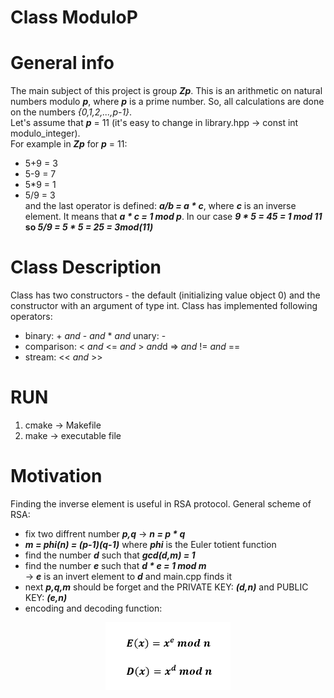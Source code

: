 # Class ModuloP

# General info
The main subject of this project is group ***Zp***. This is an arithmetic on natural numbers modulo ***p***,
where ***p*** is a prime number. So, all calculations are done on the numbers *{0,1,2,...,p-1}*. <br/>
Let's assume that ***p*** = 11 (it's easy to change in library.hpp -> const int modulo_integer). <br/>
For example in ***Zp*** for ***p*** = 11: <br/>
* 5+9 = 3
* 5-9 = 7
* 5*9 = 1
* 5/9 = 3 <br/>
and the last operator is defined: ***a/b = a * c***, where ***c*** is an inverse element. It means that ***a * c = 1 mod p***.
In our case ***9 * 5 = 45 = 1 mod 11* so *5/9 = 5 * 5 = 25 = 3mod(11)***

# Class Description
Class has two constructors - the default (initializing value object 0) and the constructor with
an argument of type int. Class has implemented following operators:
* binary: + *and* - *and* * *and* unary: -
* comparison: < *and* <= *and* > *and*d => *and* != *and* ==
* stream: << *and* >>

# RUN
1. cmake -> Makefile
2. make -> executable file

# Motivation
Finding the inverse element is useful in RSA protocol. General scheme of RSA:
* fix two diffrent number ***p,q*** -> ***n = p * q***
* ***m = phi(n) = (p-1)(q-1)*** where ***phi*** is the Euler totient function <br/>
* find the number ***d*** such that ***gcd(d,m) = 1***
* find the number ***e*** such that ***d * e = 1 mod m*** <br/>
-> ***e*** is an invert element to ***d*** and main.cpp finds it
* next ***p,q,m*** should be forget and the PRIVATE KEY: ***(d,n)*** and PUBLIC KEY: ***(e,n)***
* encoding and decoding function:
<p align="center">
  <img src = "rsa.png" width="200">
</p>
